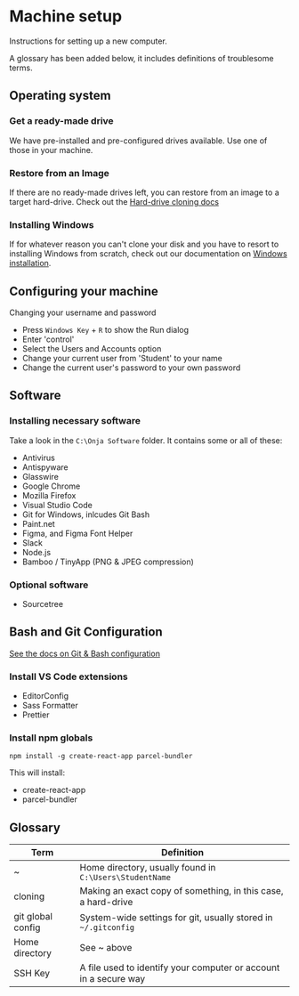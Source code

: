 # Machine setup

Instructions for setting up a new computer.

A glossary has been added below, it includes definitions of troublesome terms.

## Operating system

### Get a ready-made drive

We have pre-installed and pre-configured drives available. Use one of those in your machine.

### Restore from an Image

If there are no ready-made drives left, you can restore from an image to a target hard-drive. Check out the [Hard-drive cloning docs](./hard-drive-cloning.md)

### Installing Windows

If for whatever reason you can't clone your disk and you have to resort to installing Windows from scratch, check out our documentation on [Windows installation](./windows-install.md).

## Configuring your machine

Changing your username and password

- Press `Windows Key` + `R` to show the Run dialog
- Enter 'control'
- Select the Users and Accounts option
- Change your current user from 'Student' to your name
- Change the current user's password to your own password

## Software

### Installing necessary software

Take a look in the `C:\Onja Software` folder. It contains some or all of these:

- Antivirus
- Antispyware
- Glasswire
- Google Chrome
- Mozilla Firefox
- Visual Studio Code
- Git for Windows, inlcudes Git Bash
- Paint.net
- Figma, and Figma Font Helper
- Slack
- Node.js
- Bamboo / TinyApp (PNG & JPEG compression)

### Optional software

- Sourcetree

## Bash and Git Configuration

[See the docs on Git & Bash configuration](./git-configuration.md)

### Install VS Code extensions

- EditorConfig
- Sass Formatter
- Prettier

### Install npm globals

```
npm install -g create-react-app parcel-bundler
```

This will install:

- create-react-app
- parcel-bundler

## Glossary

Term | Definition
--- | ---
~ | Home directory, usually found in `C:\Users\StudentName`
cloning | Making an exact copy of something, in this case, a hard-drive
git global config | System-wide settings for git, usually stored in `~/.gitconfig`
Home directory | See ~ above
SSH Key |  A file used to identify your computer or account in a secure way
